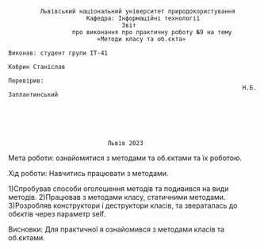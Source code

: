              Львівський національний університет природокористування
                          Кафедра: Інформаційні технології
                                    Звіт
                      про виконання про практичну роботу №9 на тему
                             «Методи класу та об.єкта»
                                                                      Виконав: студент групи ІТ-41
                                                                      Кобрин Станіслав
                                                                      Перевірив:
                                                                      Н.Б. Заплантинський






                                Львів 2023


Мета роботи: ознайомитися з методами та об.єктами та їх роботою.

Хід роботи: Навчитись працювати з методами.

1)Спробував способи оголошення методів та подивився на види методів.
2)Працював з методами класу, статичними методами.
3)Розробляв конструктори і деструктори класів, та звераталась до обєктів через параметр self.

Висновки: Для практичної я ознайомився з методами класів та об.єктами.
